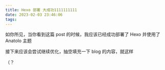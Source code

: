 ```yaml
---
title: Hexo 部署 大成功1111111111
date: 2023-02-03 23:46:06
tags:
---
```


如你所见，当你看到这篇 post 的时候，我应该已经成功部署了 Hexo 并使用了 Anatolo 主题

接下来应该会尝试继续优化，抽空填充一下 blog 的内容，就这样

（？
